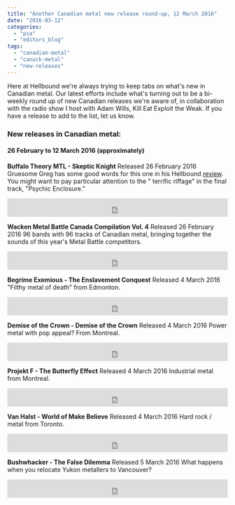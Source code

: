 ```yaml
---
title: "Another Canadian metal new release round-up, 12 March 2016"
date: "2016-03-12"
categories: 
  - "psa"
  - "editors_blog"
tags: 
  - "canadian-metal"
  - "canuck-metal"
  - "new-releases"
---
```


Here at Hellbound we're always trying to keep tabs on what's new in Canadian metal. Our latest efforts include what's turning out to be a bi-weekly round up of new Canadian releases we're aware of, in collaboration with the radio show I host with Adam Wills, Kill Eat Exploit the Weak. If you have a release to add to the list, let us know.

### New releases in Canadian metal:

#### 26 February to 12 March 2016 (approximately)

**Buffalo Theory MTL - Skeptic Knight** Released 26 February 2016 Gruesome Greg has some good words for this one in his Hellbound [review](https://hellbound.ca/2016/02/buffalo-theory-mtl-skeptic-knight-ep/). You might want to pay particular attention to the " terrific riffage" in the final track, "Psychic Enclosure."

<iframe style="border: 0; width: 100%; height: 42px;" src="https://bandcamp.com/EmbeddedPlayer/album=2869474767/size=small/bgcol=ffffff/linkcol=0687f5/transparent=true/" width="300" height="150" seamless=""><a href="http://buffalotheorymtl.bandcamp.com/album/skeptic-knight">Skeptic Knight by Buffalo Theory Mtl</a></iframe>

**Wacken Metal Battle Canada Compilation Vol. 4** Released 26 February 2016 96 bands with 96 tracks of Canadian metal, bringing together the sounds of this year's Metal Battle competitors.

<iframe style="border: 0; width: 100%; height: 42px;" src="https://bandcamp.com/EmbeddedPlayer/album=1828251052/size=small/bgcol=ffffff/linkcol=0687f5/transparent=true/" width="300" height="150" seamless=""><a href="http://wackenmetalbattlecanada.bandcamp.com/album/wacken-metal-battle-canada-compilation-vol-4">Wacken Metal Battle Canada Compilation Vol. 4 by Wacken Metal Battle Canada</a></iframe>

**Begrime Exemious - The Enslavement Conquest** Released 4 March 2016 "Filthy metal of death" from Edmonton.

<iframe style="border: 0; width: 100%; height: 42px;" src="https://bandcamp.com/EmbeddedPlayer/album=906061584/size=small/bgcol=ffffff/linkcol=0687f5/transparent=true/" width="300" height="150" seamless=""><a href="http://begrimeexemious.bandcamp.com/album/the-enslavement-conquest">The Enslavement Conquest by Begrime Exemious</a></iframe>

**Demise of the Crown - Demise of the Crown** Released 4 March 2016 Power metal with pop appeal? From Montreal.

<iframe style="border: 0; width: 100%; height: 42px;" src="https://bandcamp.com/EmbeddedPlayer/album=306740792/size=small/bgcol=ffffff/linkcol=0687f5/transparent=true/" width="300" height="150" seamless=""><a href="http://demiseofthecrownofficial.bandcamp.com/album/demise-of-the-crown">Demise Of The Crown by Demise Of The Crown</a></iframe>

**Projekt F - The Butterfly Effect** Released 4 March 2016 Industrial metal from Montreal.

<iframe style="border: 0; width: 100%; height: 42px;" src="https://bandcamp.com/EmbeddedPlayer/album=1663565288/size=small/bgcol=ffffff/linkcol=0687f5/transparent=true/" width="300" height="150" seamless=""><a href="http://projektf.bandcamp.com/album/the-butterfly-effect">The Butterfly Effect by Projekt F</a></iframe>

**Van Halst - World of Make Believe** Released 4 March 2016 Hard rock / metal from Toronto.

<iframe style="border: 0; width: 100%; height: 42px;" src="https://bandcamp.com/EmbeddedPlayer/album=3926766742/size=small/bgcol=ffffff/linkcol=0687f5/transparent=true/" width="300" height="150" seamless=""><a href="http://vanhalst.bandcamp.com/album/world-of-make-believe">World of Make Believe by Van Halst</a></iframe>

**Bushwhacker - The False Dilemma** Released 5 March 2016 What happens when you relocate Yukon metallers to Vancouver?

<iframe style="border: 0; width: 100%; height: 42px;" src="https://bandcamp.com/EmbeddedPlayer/album=3233289322/size=small/bgcol=ffffff/linkcol=0687f5/transparent=true/" width="300" height="150" seamless=""><a href="http://bushwhackeryukon.bandcamp.com/album/the-false-dilemma">The False Dilemma by BUSHWHACKER</a></iframe>

